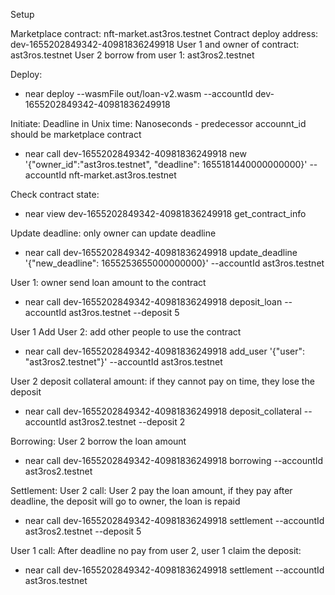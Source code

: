 Setup

Marketplace contract: nft-market.ast3ros.testnet
Contract deploy address: dev-1655202849342-40981836249918
User 1 and owner of contract: ast3ros.testnet
User 2 borrow from user 1: ast3ros2.testnet

Deploy:

- near deploy --wasmFile out/loan-v2.wasm --accountId dev-1655202849342-40981836249918

Initiate: Deadline in Unix time: Nanoseconds - predecessor accounnt_id should be marketplace contract

- near call dev-1655202849342-40981836249918 new '{"owner_id":"ast3ros.testnet", "deadline": 1655181440000000000}' --accountId nft-market.ast3ros.testnet

Check contract state:

- near view dev-1655202849342-40981836249918 get_contract_info

Update deadline: only owner can update deadline

- near call dev-1655202849342-40981836249918 update_deadline '{"new_deadline": 1655253655000000000}' --accountId ast3ros.testnet

User 1: owner send loan amount to the contract

- near call dev-1655202849342-40981836249918 deposit_loan --accountId ast3ros.testnet --deposit 5

User 1 Add User 2: add other people to use the contract

- near call dev-1655202849342-40981836249918 add_user '{"user": "ast3ros2.testnet"}' --accountId ast3ros.testnet

User 2 deposit collateral amount: if they cannot pay on time, they lose the deposit

- near call dev-1655202849342-40981836249918 deposit_collateral --accountId ast3ros2.testnet --deposit 2

Borrowing: User 2 borrow the loan amount

- near call dev-1655202849342-40981836249918 borrowing --accountId ast3ros2.testnet

Settlement:
User 2 call: User 2 pay the loan amount, if they pay after deadline, the deposit will go to owner, the loan is repaid

- near call dev-1655202849342-40981836249918 settlement --accountId ast3ros2.testnet --deposit 5

User 1 call: After deadline no pay from user 2, user 1 claim the deposit:

- near call dev-1655202849342-40981836249918 settlement --accountId ast3ros.testnet
